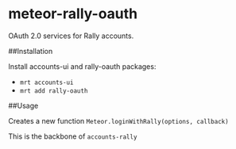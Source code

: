 meteor-rally-oauth
==================

OAuth 2.0 services for Rally accounts.

##Installation

Install accounts-ui and rally-oauth packages:
* `mrt accounts-ui`
* `mrt add rally-oauth`

##Usage

Creates a new function `Meteor.loginWithRally(options, callback)`

This is the backbone of `accounts-rally`
